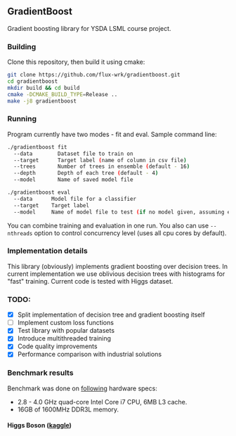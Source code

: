 ## GradientBoost
Gradient boosting library for YSDA LSML course project. 

### Building
Clone this repository, then build it using cmake:
```bash
git clone https://github.com/flux-wrk/gradientboost.git
cd gradientboost
mkdir build && cd build
cmake -DCMAKE_BUILD_TYPE=Release ..
make -j8 gradientboost
```

### Running
Program currently have two modes - fit and eval.
Sample command line:
```bash
./gradientboost fit
  --data 		Dataset file to train on
  --target 		Target label (name of column in csv file)
  --trees 		Number of trees in ensemble (default - 16)
  --depth 		Depth of each tree (default - 4)
  --model 		Name of saved model file

./gradientboost eval
  --data      Model file for a classifier
  --target    Target label
  --model     Name of model file to test (if no model given, assuming evaluation of model trained in 'fit' subcommand)
```
You can combine training and evaluation in one run. You also can use `--nthreads` option to control concurrency level (uses all cpu cores by default).

### Implementation details
This library (obviously) implements gradient boosting over decision trees. In current implementation we use oblivious decision trees with histograms for "fast" training.
Current code is tested with Higgs dataset.

### TODO:
- [x] Split implementation of decision tree and gradient boosting itself
- [ ] Implement custom loss functions
- [x] Test library with popular datasets
- [x] Introduce multithreaded training
- [x] Code quality improvements
- [x] Performance comparison with industrial solutions

### Benchmark results

Benchmark was done on [following](https://support.apple.com/kb/sp719?locale=en_US) hardware specs:
- 2.8 - 4.0 GHz quad-core Intel Core i7 CPU, 6MB L3 cache.
- 16GB of 1600MHz DDR3L memory.

#### Higgs Boson ([kaggle](https://www.kaggle.com/c/higgs-boson/data)) 

